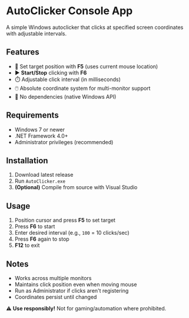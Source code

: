 # AutoClicker Console App

A simple Windows autoclicker that clicks at specified screen coordinates with adjustable intervals.

## Features
- 🔘 Set target position with **F5** (uses current mouse location)
- ▶️ **Start/Stop** clicking with **F6**
- ⏱️ Adjustable click interval (in milliseconds)
- 🖱️ Absolute coordinate system for multi-monitor support
- 🚫 No dependencies (native Windows API)

## Requirements
- Windows 7 or newer
- .NET Framework 4.0+
- Administrator privileges (recommended)

## Installation
1. Download latest release
2. Run `AutoClicker.exe`
3. **(Optional)** Compile from source with Visual Studio

## Usage
1. Position cursor and press **F5** to set target
2. Press **F6** to start
3. Enter desired interval (e.g., `100` = 10 clicks/sec)
4. Press **F6** again to stop
5. **F12** to exit

## Notes
- Works across multiple monitors
- Maintains click position even when moving mouse
- Run as Administrator if clicks aren't registering
- Coordinates persist until changed

⚠️ **Use responsibly!** Not for gaming/automation where prohibited.
